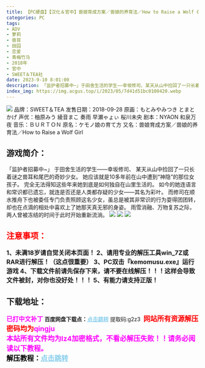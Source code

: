 ```yaml
---
title: 【PC硬盘】【汉化＆官中】兽娘育成方案／兽娘的养育法／How to Raise a Wolf Girl
categories: PC
tags:
- ADV
- 萝莉
- 兽耳
- 田园
- 恋爱
- 青梅竹马
- 2018年
- 官中
- SWEET＆TEA社
date: 2023-9-10 8:01:00
description: 「监护者招募中~」于田舍生活的学生——幸坂修司、某天从山中捡回了一只长着谜之兽耳和尾巴的奇妙少女。她应该就是10多年前在山中遭到“神隐”的那位女孩子。完全无法得知这些年来她到底是如何独自在山里生活的。如今的她连语言和常识都已遗忘，就连是否还是人类都存疑的少女——其名为彩叶。而修司在顺水推舟下也被委任专门负责照顾这名少女，虽总是被其非常识的行为耍得团团转，却也在点滴的相处中喜欢上了她那天真无邪的身姿。雨雪消融、万物复苏之际，两人曾被冻结的时间于此时开始重新流淌。
index_img: https://img.acgus.top/i/2023/05/7d41d51bc0100420.webp
---
```

![](https://img.acgus.top/i/2023/05/7d41d51bc0100420.webp)
品牌：SWEET＆TEA
发售日期：2018-09-28
原画：もとみやみつき とまとかげ
声优：柚原みう 綾音まこ 奏雨 早瀬ゃょぃ 桜川未央
剧本：NYAON 和泉万夜
音乐：ＢＵＲＴＯＮ
原名：ケモノ娘の育て方
又名：兽娘育成方案／兽娘的养育法／How to Raise a Wolf Girl

## 游戏简介：
「监护者招募中~」
于田舍生活的学生——幸坂修司、
某天从山中捡回了一只长着谜之兽耳和尾巴的奇妙少女。
她应该就是10多年前在山中遭到“神隐”的那位女孩子。
完全无法得知这些年来她到底是如何独自在山里生活的。
如今的她连语言和常识都已遗忘，就连是否还是人类都存疑的少女——其名为彩叶。
而修司在顺水推舟下也被委任专门负责照顾这名少女，虽总是被其非常识的行为耍得团团转，
却也在点滴的相处中喜欢上了她那天真无邪的身姿。
雨雪消融、万物复苏之际，两人曾被冻结的时间于此时开始重新流淌。
![](https://img.acgus.top/i/2023/05/13632ee3bc100431.webp)
![](https://img.acgus.top/i/2023/05/722addfcc3100427.webp)
![](https://img.acgus.top/i/2023/05/ffa23dad83100423.webp)




## <font color=#FF0000 >注意事项：</font>
<font size=3><b>1、未满18岁请自觉关闭本页面！
2、请用专业的解压工具win_7Z或RAR进行解压！（这点很重要）
3、PC双击『kemomusu.exe』运行游戏
4、下载文件前请先保存下来，请不要在线解压！！！这样会导致文件被封，对你也没好处！！！
5、有能力请支持正版！</b></font>

## 下载地址：
<font color=#FF00FF size=3><b>已打中文补丁</b></font>
<b>百度网盘下载点：</b><a href="https://pan.baidu.com/s/1Po7MbAKCR6gbFucyo8CNkg?pwd=g2z3" style="color: #87CEEB;"><b>点击跳转</b></a> 提取码:g2z3
<a style="padding: 0" href="https://post.qingju.org/AD/"><img style="max-width:100%" src="https://img.acgus.top/i/2024/07/478f689b8021d8d499ab43d21acf137a.gif" alt=""></a>
<b><font color=#FF0000 size=4>网站所有资源解压密码均为</b></font><b><font color=#FF00FF size=4>qingju</font><font color=#FF0000 ></font></b><br><b><font color=#FF00FF size=4>本站所有文件均为lz4加密格式，不看必解压失败！！请务必阅读以下教程。</b></font><br><b><font color=#000 size=4>解压教程：</b><a href="https://post.qingju.org/tutorial/000/" style="color: #87CEEB;"><b>点击跳转</b></a>
